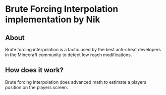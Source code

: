 # Brute Forcing Interpolation implementation by Nik

## About

Brute forcing interpolation is a tactic used by the best anti-cheat developers in the Minecraft community to detect low reach modifications.

## How does it work?

Brute forcing interpolation does advanced math to estimate a players position on the players screen.
